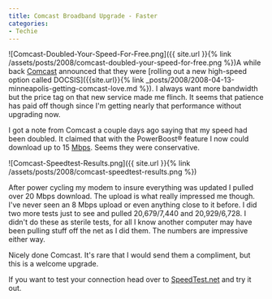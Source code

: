 ```yaml
---
title: Comcast Broadband Upgrade - Faster
categories:
- Techie
---
```


![Comcast-Doubled-Your-Speed-For-Free.png]({{ site.url }}{% link /assets/posts/2008/comcast-doubled-your-speed-for-free.png %})A while back [Comcast](http://www.comcast.com/) announced that they were [rolling out a new high-speed option called DOCSIS]({{site.url}}{% link _posts/2008/2008-04-13-minneapolis-getting-comcast-love.md %}). I always want more bandwidth but the price tag on that new service made me flinch. It seems that patience has paid off though since I'm getting nearly that performance without upgrading now.

I got a note from Comcast a couple days ago saying that my speed had been doubled. It claimed that with the PowerBoost® feature I now could download up to 15 [Mbps](http://en.wikipedia.org/wiki/Mbps#Megabit_per_second). Seems they were conservative.

![Comcast-Speedtest-Results.png]({{ site.url }}{% link /assets/posts/2008/comcast-speedtest-results.png %})

After power cycling my modem to insure everything was updated I pulled over 20 Mbps download. The upload is what really impressed me though. I've never seen an 8 Mbps upload or even anything close to it before. I did two more tests just to see and pulled 20,679/7,440 and 20,929/6,728. I didn't do these as sterile tests, for all I know another computer may have been pulling stuff off the net as I did them. The numbers are impressive either way.

Nicely done Comcast. It's rare that I would send them a compliment, but this is a welcome upgrade.

If you want to test your connection head over to [SpeedTest.net](http://speedtest.net/) and try it out.
